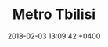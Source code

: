 ---
layout: post
image:  "https://mir-s3-cdn-cf.behance.net/project_modules/1400/405aad57040901.59ec5d516c5d4.jpg"
date:   2018-02-03 13:09:42 +0400
title:  "Metro Tbilisi"
description: "Branding, Typography, Graphic, Design"
---